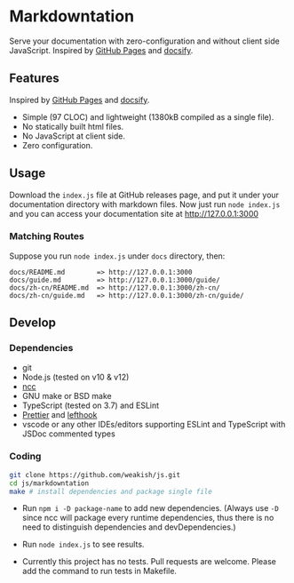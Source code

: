 # Markdowntation

Serve your documentation with zero-configuration and without client side JavaScript.
Inspired by [GitHub Pages] and [docsify].

[GitHub Pages]: https://pages.github.com/
[docsify]: https://docsify.js.org/

## Features
 Inspired by [GitHub Pages] and [docsify].
- Simple (97 CLOC) and lightweight (1380kB compiled as a single file).
- No statically built html files.
- No JavaScript at client side.
- Zero configuration.

## Usage

Download the `index.js` file at GitHub releases page, and put it under your documentation directory with markdown files.
Now just run `node index.js` and you can access your documentation site at http://127.0.0.1:3000

### Matching Routes

Suppose you run `node index.js` under `docs` directory, then:

```
docs/README.md        => http://127.0.0.1:3000
docs/guide.md         => http://127.0.0.1:3000/guide/
docs/zh-cn/README.md  => http://127.0.0.1:3000/zh-cn/
docs/zh-cn/guide.md   => http://127.0.0.1:3000/zh-cn/guide/
```

## Develop

### Dependencies

- git
- Node.js (tested on v10 & v12)
- [ncc](https://github.com/zeit/ncc/)
- GNU make or BSD make
- TypeScript (tested on 3.7) and ESLint
- [Prettier] and [lefthook]
- vscode or any other IDEs/editors supporting ESLint and TypeScript with JSDoc commented types

[Prettier]: https://prettier.io
[lefthook]: https://github.com/Arkweid/lefthook/blob/master/docs/node.md

### Coding

```sh
git clone https://github.com/weakish/js.git
cd js/markdowntation
make # install dependencies and package single file
```
  
- Run `npm i -D package-name` to add new dependencies.
  (Always use `-D` since ncc will package every runtime dependencies,
  thus there is no need to distinguish dependencies and devDependencies.)

- Run `node index.js` to see results.

- Currently this project has no tests.
  Pull requests are welcome.
  Please add the command to run tests in Makefile.
